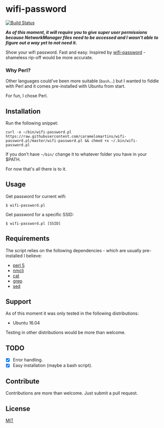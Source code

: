 # wifi-password

[![Build Status](https://travis-ci.org/caramelomartins/wifi-password.pl.svg?branch=master)](https://travis-ci.org/caramelomartins/wifi-password.pl)

**_As of this moment, it will require you to give super user permissions because NetworkManager files need to be accessed and I wasn't able to figure out a way yet to not need it._**

Show your wifi password. Fast and easy. Inspired by [wifi-password](https://github.com/rauchg/wifi-password) - shameless rip-off would be more accurate.

### Why Perl?
Other languages could've been more suitable (`bash`...) but I wanted to fiddle with Perl and it comes pre-installed with Ubuntu from start.

For fun, I chose Perl.

## Installation

Run the following snippet:

```shell
curl -o ~/bin/wifi-password.pl https://raw.githubusercontent.com/caramelomartins/wifi-password.pl/master/wifi-password.pl && chmod +x ~/.bin/wifi-password.pl
```

If you don't have `~/bin/` change it to whatever folder you have in your $PATH.

For now that's all there is to it.

## Usage

Get password for current wifi:

```shell
$ wifi-password.pl
```

Get password for a specific SSID:

```shell
$ wifi-password.pl [SSID]
```

## Requirements

The script relies on the following dependencies - which are usually pre-installed I believe:

- [perl 5](https://www.perl.org/)
- [nmcli](http://linux.die.net/man/1/nmcli)
- [cat](http://linux.die.net/man/1/cat)
- [grep](http://linux.die.net/man/1/grep)
- [sed](http://linux.die.net/man/1/sed)

## Support

As of this moment it was only tested in the following distributions:
- Ubuntu 16.04

Testing in other distributions would be more than welcome.

## TODO

- [x] Error handling.
- [x] Easy installation (maybe a bash script).

## Contribute
Contributions are more than welcome. Just submit a pull request.

## License
[MIT](https://opensource.org/licenses/MIT)
